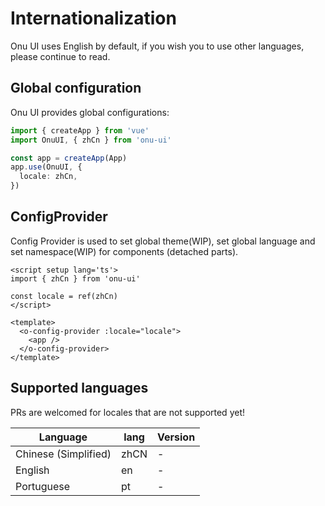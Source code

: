 # Internationalization

Onu UI uses English by default, if you wish you to use other languages, please continue to read.

## Global configuration

Onu UI provides global configurations:

```ts
import { createApp } from 'vue'
import OnuUI, { zhCn } from 'onu-ui'

const app = createApp(App)
app.use(OnuUI, {
  locale: zhCn,
})
```

## ConfigProvider

Config Provider is used to set global theme(WIP), set global language and set namespace(WIP) for components (detached parts).

```vue
<script setup lang='ts'>
import { zhCn } from 'onu-ui'

const locale = ref(zhCn)
</script>

<template>
  <o-config-provider :locale="locale">
    <app />
  </o-config-provider>
</template>
```

<demo src="../example/i18n/demo.vue" />

## Supported languages

PRs are welcomed for locales that are not supported yet!

Language | lang | Version |
---------|----------|----------|
 Chinese (Simplified) | zhCN | - |
 English | en | - |
 Portuguese | pt | - |
